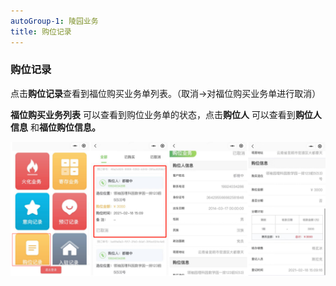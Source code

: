 ```yaml
---
autoGroup-1: 陵园业务
title: 购位记录
---
```

### 购位记录

点击**购位记录**查看到福位购买业务单列表。（取消→对福位购买业务单进行取消）

**福位购买业务列表** 可以查看到购位业务单的状态，点击**购位人** 可以查看到**购位人信息** 和**福位购位信息。**

![11](../../.vuepress/public/product/101.png)
